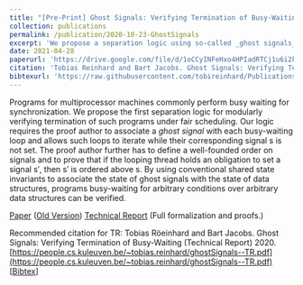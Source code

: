```yaml
---
title: "[Pre-Print] Ghost Signals: Verifying Termination of Busy-Waiting"
collection: publications
permalink: /publication/2020-10-23-GhostSignals
excerpt: 'We propose a separation logic using so-called _ghost signals_ to modularly verify termination of busy-waiting programs under fair scheduling. Intuitively spoken, ghost signals lift the runtime concept of _wait-notify_ synchronization to the verification level and allow a thread to busy-wait for an event $X$ while another thread promises to trigger $X$.'
date: 2021-04-28
paperurl: 'https://drive.google.com/file/d/1oCCyINFeHxo4HPIadRTCj1u6i2kQPZB_/view'
citation: 'Tobias Reinhard and Bart Jacobs. Ghost Signals: Verifying Termination of Busy-Waiting. 2021.'
bibtexurl: 'https://raw.githubusercontent.com/tobireinhard/Publications/master/papers/ghostSignals.bib'
---
```



Programs for multiprocessor machines commonly perform busy waiting for synchronization.
We propose the first separation logic for modularly verifying termination of such programs under fair scheduling.
Our logic requires the proof author to associate a _ghost signal_ with each busy-waiting loop and allows such loops to iterate while their corresponding signal s is not set.
The proof author further has to define a well-founded order on signals and to prove that if the looping thread holds an obligation to set a signal s′, then s′ is ordered above s.
By using conventional shared state invariants to associate the state of ghost signals with the state of data structures, programs busy-waiting for arbitrary conditions over arbitrary data structures can be verified.


[Paper](https://drive.google.com/file/d/1oCCyINFeHxo4HPIadRTCj1u6i2kQPZB_/view) ([Old Version](https://arxiv.org/pdf/2010.11762.pdf))
[Technical Report](https://people.cs.kuleuven.be/~tobias.reinhard/ghostSignals--TR.pdf)
(Full formalization and proofs.)  


Recommended citation for TR: Tobias Röeinhard and Bart Jacobs. Ghost Signals: Verifying Termination of Busy-Waiting (Technical Report) 2020. [https://people.cs.kuleuven.be/~tobias.reinhard/ghostSignals--TR.pdf](https://people.cs.kuleuven.be/~tobias.reinhard/ghostSignals--TR.pdf)  
[[Bibtex](https://raw.githubusercontent.com/tobireinhard/Publications/master/papers/ghostSignals.bib)]
